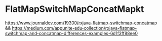 # FlatMapSwitchMapConcatMapkt
 https://www.journaldev.com/19300/rxjava-flatmap-switchmap-concatmap && https://medium.com/appunite-edu-collection/rxjava-flatmap-switchmap-and-concatmap-differences-examples-6d1f3ff88ee0 
